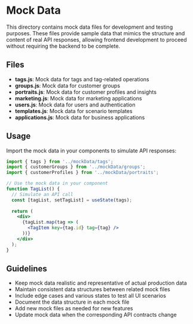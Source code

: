  # Mock Data

This directory contains mock data files for development and testing purposes. These files provide sample data that mimics the structure and content of real API responses, allowing frontend development to proceed without requiring the backend to be complete.

## Files

- **tags.js**: Mock data for tags and tag-related operations
- **groups.js**: Mock data for customer groups 
- **portraits.js**: Mock data for customer profiles and insights
- **marketing.js**: Mock data for marketing applications
- **users.js**: Mock data for users and authentication
- **templates.js**: Mock data for scenario templates
- **applications.js**: Mock data for business applications

## Usage

Import the mock data in your components to simulate API responses:

```jsx
import { tags } from '../mockData/tags';
import { customerGroups } from '../mockData/groups';
import { customerProfiles } from '../mockData/portraits';

// Use the mock data in your component
function TagList() {
  // Simulate an API call
  const [tagList, setTagList] = useState(tags);
  
  return (
    <div>
      {tagList.map(tag => (
        <TagItem key={tag.id} tag={tag} />
      ))}
    </div>
  );
}
```

## Guidelines

- Keep mock data realistic and representative of actual production data
- Maintain consistent data structures between related mock files
- Include edge cases and various states to test all UI scenarios
- Document the data structure in each mock file
- Add new mock files as needed for new features
- Update mock data when the corresponding API contracts change